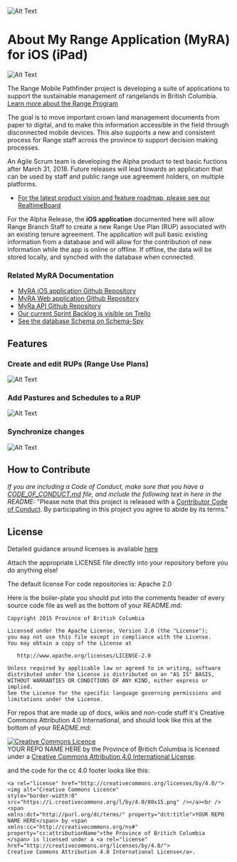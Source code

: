 ![Alt Text](https://github.com/bcgov/range-ios/blob/dev/readmeFiles/Icon.png)
# About My Range Application (MyRA) for iOS (iPad)
![Alt Text](https://github.com/bcgov/range-ios/blob/dev/readmeFiles/Home.png)

The Range Mobile Pathfinder project is developing a suite of applications to support the sustainable management of rangelands in British Columbia. [Learn more about the Range Program](https://www.for.gov.bc.ca/hra/)

The goal is to move important crown land management documents from paper to digital, and to make this information accessible in the field through disconnected mobile devices. This also supports a new and consistent process for Range staff across the province to support decision making processes.

An Agile Scrum team is developing the Alpha product to test basic fuctions after March 31, 2018. Future releases will lead towards an application that can be used by staff and public range use agreement holders, on multiple platforms.

- [For the latest product vision and feature roadmap, please see our RealtimeBoard](https://realtimeboard.com/app/board/o9J_kzhjVKg=/) 

For the Alpha Release, the **iOS application** documented here will allow Range Branch Staff to create a new Range Use Plan (RUP) associated with an existing tenure agreement. The application will pull basic existing information from a database and will allow for the contribution of new information while the app is online or offline. If offline, the data will be stored locally, and synched with the database when connected.

### Related MyRA Documentation

- [MyRA iOS application Github Repository](https://github.com/bcgov/range-ios)
- [MyRA Web application Github Repository](https://github.com/bcgov/range-web)
- [MyRa API Github Repository](https://github.com/bcgov/range-api)
- [Our current Sprint Backlog is visible on Trello](https://trello.com/b/YxiYOPGU)
- [See the database Schema on Schema-Spy](http://schema-spy-range-myra-dev.pathfinder.gov.bc.ca/)

## Features

### Create and edit RUPs (Range Use Plans)
![Alt Text](https://github.com/bcgov/range-ios/blob/master/readmeFiles/Opening.gif)

### Add Pastures and Schedules to a RUP
![Alt Text](https://github.com/bcgov/range-ios/blob/master/readmeFiles/Create.gif)

### Synchronize changes
![Alt Text](https://github.com/bcgov/range-ios/blob/master/readmeFiles/Sync.gif)

## How to Contribute

*If you are including a Code of Conduct, make sure that you have a [CODE_OF_CONDUCT.md](SAMPLE-CODE_OF_CONDUCT.md) file, and include the following text in here in the README:*
"Please note that this project is released with a [Contributor Code of Conduct](CODE_OF_CONDUCT.md). By participating in this project you agree to abide by its terms."

## License

Detailed guidance around licenses is available 
[here](/BC-Open-Source-Development-Employee-Guide/Licenses.md)

Attach the appropriate LICENSE file directly into your repository before you do anything else!

The default license For code repositories is: Apache 2.0

Here is the boiler-plate you should put into the comments header of every source code file as well as the bottom of your README.md:

	Copyright 2015 Province of British Columbia

	Licensed under the Apache License, Version 2.0 (the "License");
	you may not use this file except in compliance with the License.
	You may obtain a copy of the License at 

	   http://www.apache.org/licenses/LICENSE-2.0

	Unless required by applicable law or agreed to in writing, software
	distributed under the License is distributed on an "AS IS" BASIS,
	WITHOUT WARRANTIES OR CONDITIONS OF ANY KIND, either express or implied.
	See the License for the specific language governing permissions and
	limitations under the License.
   
For repos that are made up of docs, wikis and non-code stuff it's Creative Commons Attribution 4.0 International, and should look like this at the bottom of your README.md:

<a rel="license" href="http://creativecommons.org/licenses/by/4.0/"><img alt="Creative Commons Licence" style="border-width:0" src="https://i.creativecommons.org/l/by/4.0/80x15.png" /></a><br /><span xmlns:dct="http://purl.org/dc/terms/" property="dct:title">YOUR REPO NAME HERE</span> by <span xmlns:cc="http://creativecommons.org/ns#" property="cc:attributionName">the Province of Britich Columbia</span> is licensed under a <a rel="license" href="http://creativecommons.org/licenses/by/4.0/">Creative Commons Attribution 4.0 International License</a>.

and the code for the cc 4.0 footer looks like this:

	<a rel="license" href="http://creativecommons.org/licenses/by/4.0/"><img alt="Creative Commons Licence"
	style="border-width:0" src="https://i.creativecommons.org/l/by/4.0/80x15.png" /></a><br /><span
	xmlns:dct="http://purl.org/dc/terms/" property="dct:title">YOUR REPO NAME HERE</span> by <span
	xmlns:cc="http://creativecommons.org/ns#" property="cc:attributionName">the Province of Britich Columbia
	</span> is licensed under a <a rel="license" href="http://creativecommons.org/licenses/by/4.0/">
	Creative Commons Attribution 4.0 International License</a>.
